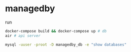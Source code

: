 # managedby

run
```bash
docker-compose build && docker-compose up # db
air # api server
```

```bash
mysql -uuser -proot -D managedby_db -e "show databases"
```
